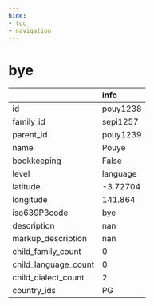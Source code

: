 ```yaml
---
hide:
- toc
- navigation
---
```

# bye
|                      | info     |
|:---------------------|:---------|
| id                   | pouy1238 |
| family_id            | sepi1257 |
| parent_id            | pouy1239 |
| name                 | Pouye    |
| bookkeeping          | False    |
| level                | language |
| latitude             | -3.72704 |
| longitude            | 141.864  |
| iso639P3code         | bye      |
| description          | nan      |
| markup_description   | nan      |
| child_family_count   | 0        |
| child_language_count | 0        |
| child_dialect_count  | 2        |
| country_ids          | PG       |